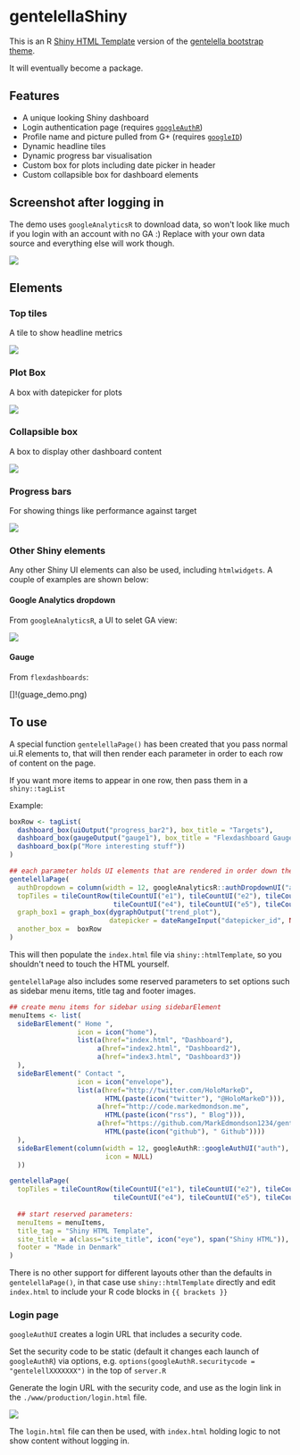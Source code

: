 # gentelellaShiny

This is an R [Shiny HTML Template](http://shiny.rstudio.com/articles/templates.html) version of the [gentelella bootstrap theme](https://github.com/puikinsh/gentelella).

It will eventually become a package.

## Features

* A unique looking Shiny dashboard
* Login authentication page (requires [`googleAuthR`](https://github.com/MarkEdmondson1234/googleAuthR))
* Profile name and picture pulled from G+ (requires [`googleID`](https://github.com/MarkEdmondson1234/googleID))
* Dynamic headline tiles
* Dynamic progress bar visualisation
* Custom box for plots including date picker in header
* Custom collapsible box for dashboard elements

## Screenshot after logging in

The demo uses `googleAnalyticsR` to download data, so won't look like much if you login with an account with no GA :)  Replace with your own data source and everything else will work though. 

![](gentellelaShinydemo.png)

## Elements


### Top tiles

A tile to show headline metrics

![](top_tiles.png)

### Plot Box

A box with datepicker for plots

![](plot_box.png)

### Collapsible box

A box to display other dashboard content

![](dash_box.png)


### Progress bars

For showing things like performance against target

![](progress_bars.png)

### Other Shiny elements

Any other Shiny UI elements can also be used, including `htmlwidgets`.  A couple of examples are shown below:

#### Google Analytics dropdown

From `googleAnalyticsR`, a UI to selet GA view:

![](ga_dropdown.png)

#### Gauge

From `flexdashboards`:

[]!(guage_demo.png)

## To use

A special function `gentelellaPage()` has been created that you pass normal ui.R elements to, that will then render each parameter in order to each row of content on the page.

If you want more items to appear in one row, then pass them in a `shiny::tagList`

Example:

```r
boxRow <- tagList(
  dashboard_box(uiOutput("progress_bar2"), box_title = "Targets"),
  dashboard_box(gaugeOutput("gauge1"), box_title = "Flexdashboard Gauge", menuItems = NULL),
  dashboard_box(p("More interesting stuff"))
)

## each parameter holds UI elements that are rendered in order down the content page
gentelellaPage(
  authDropdown = column(width = 12, googleAnalyticsR::authDropdownUI("auth_dropdown")),
  topTiles = tileCountRow(tileCountUI("e1"), tileCountUI("e2"), tileCountUI("e3"),
                          tileCountUI("e4"), tileCountUI("e5"), tileCountUI("e6")),
  graph_box1 = graph_box(dygraphOutput("trend_plot"),
                         datepicker = dateRangeInput("datepicker_id", NULL, start = Sys.Date() - 300)),
  another_box =  boxRow
)

```

This will then populate the `index.html` file via `shiny::htmlTemplate`, so you shouldn't need to touch the HTML yourself. 

`gentelellaPage` also includes some reserved parameters to set options such as sidebar menu items, title tag and footer images.

```r
## create menu items for sidebar using sidebarElement
menuItems <- list(
  sideBarElement(" Home ",
                 icon = icon("home"),
                 list(a(href="index.html", "Dashboard"),
                      a(href="index2.html", "Dashboard2"),
                      a(href="index3.html", "Dashboard3"))                        
  ),
  sideBarElement(" Contact ",
                 icon = icon("envelope"),
                 list(a(href="http://twitter.com/HoloMarkeD", 
                        HTML(paste(icon("twitter"), "@HoloMarkeD"))),
                      a(href="http://code.markedmondson.me", 
                        HTML(paste(icon("rss"), " Blog"))),
                      a(href="https://github.com/MarkEdmondson1234/gentelellaShiny", 
                        HTML(paste(icon("github"), " Github"))))                        
  ),
  sideBarElement(column(width = 12, googleAuthR::googleAuthUI("auth"),
                        icon = NULL)
  ))

gentelellaPage(
  topTiles = tileCountRow(tileCountUI("e1"), tileCountUI("e2"), tileCountUI("e3"),
                          tileCountUI("e4"), tileCountUI("e5"), tileCountUI("e6")),
  
  ## start reserved parameters:
  menuItems = menuItems,
  title_tag = "Shiny HTML Template",
  site_title = a(class="site_title", icon("eye"), span("Shiny HTML")),
  footer = "Made in Denmark"
)
```

There is no other support for different layouts other than the defaults in `gentelellaPage()`, in that case use `shiny::htmlTemplate` directly and edit `index.html` to include your R code blocks in `{{ brackets }}`

### Login page

`googleAuthUI` creates a login URL that includes a security code.  

Set the security code to be static (default it changes each launch of `googleAuthR`) via options, e.g. `options(googleAuthR.securitycode = "gentelellXXXXXXX")` in the top of `server.R`

Generate the login URL with the security code, and use as the login link in the `./www/production/login.html` file.

![](googleLogin.png)

The `login.html` file can then be used, with `index.html` holding logic to not show content without logging in.
